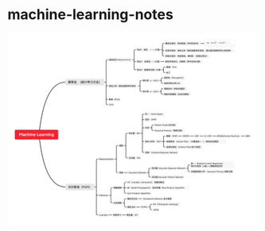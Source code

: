 # machine-learning-notes

![Machine Learning](https://raw.githubusercontent.com/cnethanchang/machine-learning-notes/master/image/Machine%20Learning.png)
